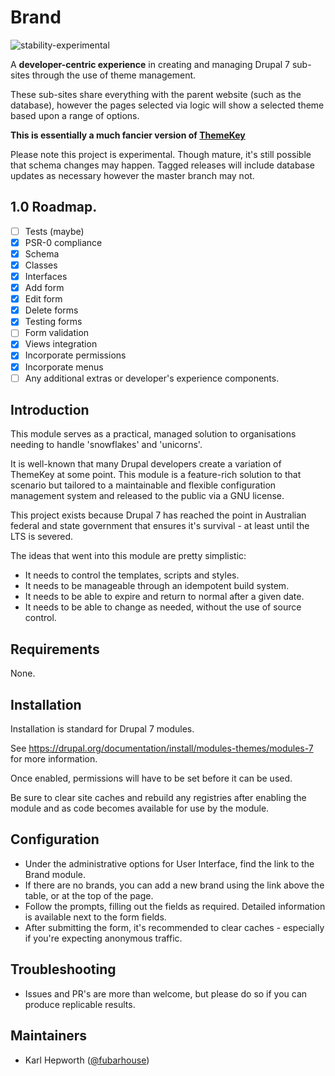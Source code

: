 # Brand

![stability-experimental](https://img.shields.io/badge/stability-experimental-orange.svg)

A **developer-centric experience** in creating and managing Drupal 7 sub-sites through the use of theme management.

These sub-sites share everything with the parent website (such as the database), however the pages selected via logic will show a selected theme based upon a range of options.

**This is essentially a much fancier version of [ThemeKey](https://www.drupal.org/project/themekey)**

Please note this project is experimental. Though mature, it's still possible that schema changes may happen. Tagged releases will include database updates as necessary however the master branch may not.

## 1.0 Roadmap.

* [ ] Tests (maybe)
* [x] PSR-0 compliance
* [x] Schema
* [x] Classes
* [x] Interfaces
* [x] Add form
* [x] Edit form
* [x] Delete forms
* [x] Testing forms
* [ ] Form validation
* [x] Views integration
* [x] Incorporate permissions
* [x] Incorporate menus
* [ ] Any additional extras or developer's experience components.

## Introduction

This module serves as a practical, managed solution to organisations needing to handle 'snowflakes' and 'unicorns'.

It is well-known that many Drupal developers create a variation of ThemeKey at some point. This module is a feature-rich solution to that scenario but tailored to a maintainable and flexible configuration management system and released to the public via a GNU license.

This project exists because Drupal 7 has reached the point in Australian federal and state government that ensures it's survival - at least until the LTS is severed.

The ideas that went into this module are pretty simplistic:

* It needs to control the templates, scripts and styles.
* It needs to be manageable through an idempotent build system.
* It needs to be able to expire and return to normal after a given date.
* It needs to be able to change as needed, without the use of source control.

## Requirements

None.

## Installation

Installation is standard for Drupal 7 modules.

See https://drupal.org/documentation/install/modules-themes/modules-7 for more information.

Once enabled, permissions will have to be set before it can be used.

Be sure to clear site caches and rebuild any registries after enabling the module and as code becomes available for use by the module.

## Configuration

* Under the administrative options for User Interface, find the link to the Brand module.
* If there are no brands, you can add a new brand using the link above the table, or at the top of the page.
* Follow the prompts, filling out the fields as required.
  Detailed information is available next to the form fields.
* After submitting the form, it's recommended to clear caches - especially if you're expecting anonymous traffic.

## Troubleshooting

* Issues and PR's are more than welcome, but please do so if you can produce replicable results.

## Maintainers

* Karl Hepworth ([@fubarhouse](https://twitter.com/fubarhouse))